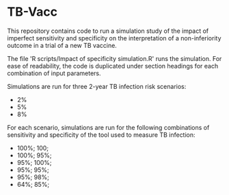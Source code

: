 # TB-Vacc

This repository contains code to run a simulation study of the impact of imperfect sensitivity and specificity on the interpretation of a non-inferiority outcome in a trial of a new TB vaccine.

The file 'R scripts/Impact of specificity simulation.R' runs the simulation. For ease of readability, the code is duplicated under section headings for each combination of input parameters.

Simulations are run for three 2-year TB infection risk scenarios:
* 2%
* 5%
* 8%

For each scenario, simulations are run for the following combinations of sensitivity and specificity of the tool used to measure TB infection:
* 100%; 100;
* 100%; 95%;
* 95%; 100%;
* 95%; 95%;
* 95%; 98%;
* 64%; 85%;
 